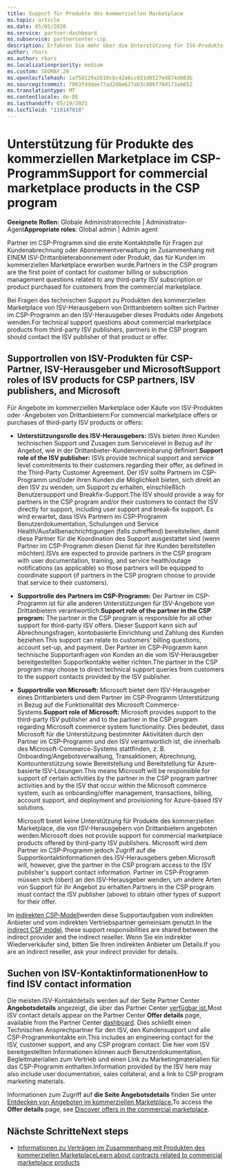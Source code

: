 ```yaml
---
title: Support für Produkte des kommerziellen Marketplace
ms.topic: article
ms.date: 05/05/2020
ms.service: partner-dashboard
ms.subservice: partnercenter-csp
description: Erfahren Sie mehr über die Unterstützung für ISV-Produkte oder -Abonnements von Drittanbietern im kommerziellen Marketplace des CSP-Programms.
author: rbars
ms.author: rbars
ms.localizationpriority: medium
ms.custom: SEOMAY.20
ms.openlocfilehash: 1a758129a2610cbc42a6cc031d8527ed874d083b
ms.sourcegitcommit: 7063fdddee77ad2d8e627ab3c806f76d173ab652
ms.translationtype: MT
ms.contentlocale: de-DE
ms.lasthandoff: 05/19/2021
ms.locfileid: "110147818"
---
```

# <a name="support-for-commercial-marketplace-products-in-the-csp-program"></a><span data-ttu-id="97340-103">Unterstützung für Produkte des kommerziellen Marketplace im CSP-Programm</span><span class="sxs-lookup"><span data-stu-id="97340-103">Support for commercial marketplace products in the CSP program</span></span>


<span data-ttu-id="97340-104">**Geeignete Rollen:** Globale Administratorrechte | Administrator-Agent</span><span class="sxs-lookup"><span data-stu-id="97340-104">**Appropriate roles**: Global admin | Admin agent</span></span>

<span data-ttu-id="97340-105">Partner im CSP-Programm sind die erste Kontaktstelle für Fragen zur Kundenabrechnung oder Abonnementverwaltung im Zusammenhang mit EINEM ISV-Drittanbieterabonnement oder Produkt, das für Kunden im kommerziellen Marketplace erworben wurde.</span><span class="sxs-lookup"><span data-stu-id="97340-105">Partners in the CSP program are the first point of contact for customer billing or subscription management questions related to any third-party ISV subscription or product purchased for customers from the commercial marketplace.</span></span>

<span data-ttu-id="97340-106">Bei Fragen des technischen Support zu Produkten des kommerziellen Marketplace von ISV-Herausgebern von Drittanbietern sollten sich Partner im CSP-Programm an den ISV-Herausgeber dieses Produkts oder Angebots wenden.</span><span class="sxs-lookup"><span data-stu-id="97340-106">For technical support questions about commercial marketplace products from third-party ISV publishers, partners in the CSP program should contact the ISV publisher of that product or offer.</span></span>

## <a name="support-roles-of-isv-products-for-csp-partners-isv-publishers-and-microsoft"></a><span data-ttu-id="97340-107">Supportrollen von ISV-Produkten für CSP-Partner, ISV-Herausgeber und Microsoft</span><span class="sxs-lookup"><span data-stu-id="97340-107">Support roles of ISV products for CSP partners, ISV publishers, and Microsoft</span></span>

<span data-ttu-id="97340-108">Für Angebote im kommerziellen Marketplace oder Käufe von ISV-Produkten oder -Angeboten von Drittanbietern:</span><span class="sxs-lookup"><span data-stu-id="97340-108">For commercial marketplace offers or purchases of third-party ISV products or offers:</span></span>

- <span data-ttu-id="97340-109">**Unterstützungsrolle des ISV-Herausgebers:** ISVs bieten ihren Kunden technischen Support und Zusagen zum Servicelevel in Bezug auf ihr Angebot, wie in der Drittanbieter-Kundenvereinbarung definiert.</span><span class="sxs-lookup"><span data-stu-id="97340-109">**Support role of the ISV publisher:** ISVs provide technical support and service level commitments to their customers regarding their offer, as defined in the Third-Party Customer Agreement.</span></span> <span data-ttu-id="97340-110">Der ISV sollte Partnern im CSP-Programm und/oder ihren Kunden die Möglichkeit bieten, sich direkt an den ISV zu wenden, um Support zu erhalten, einschließlich Benutzersupport und Breakfix-Support.</span><span class="sxs-lookup"><span data-stu-id="97340-110">The ISV should provide a way for partners in the CSP program and/or their customers to contact the ISV directly for support, including user support and break-fix support.</span></span> <span data-ttu-id="97340-111">Es wird erwartet, dass ISVs Partnern im CSP-Programm Benutzerdokumentation, Schulungen und Service Health/Ausfallbenachrichtigungen (falls zutreffend) bereitstellen, damit diese Partner für die Koordination des Support ausgestattet sind (wenn Partner im CSP-Programm diesen Dienst für ihre Kunden bereitstellen möchten).</span><span class="sxs-lookup"><span data-stu-id="97340-111">ISVs are expected to provide partners in the CSP program with user documentation, training, and service health/outage notifications (as applicable) so those partners will be equipped to coordinate support (if partners in the CSP program choose to provide that service to their customers).</span></span>

- <span data-ttu-id="97340-112">**Supportrolle des Partners im CSP-Programm:** Der Partner im CSP-Programm ist für alle anderen Unterstützungen für ISV-Angebote von Drittanbietern verantwortlich.</span><span class="sxs-lookup"><span data-stu-id="97340-112">**Support role of the partner in the CSP program:** The partner in the CSP program is responsible for all other support for third-party ISV offers.</span></span> <span data-ttu-id="97340-113">Dieser Support kann sich auf Abrechnungsfragen, kontobasierte Einrichtung und Zahlung des Kunden beziehen.</span><span class="sxs-lookup"><span data-stu-id="97340-113">This support can relate to customers' billing questions, account set-up, and payment.</span></span> <span data-ttu-id="97340-114">Der Partner im CSP-Programm kann technische Supportanfragen von Kunden an die vom ISV-Herausgeber bereitgestellten Supportkontakte weiter richten.</span><span class="sxs-lookup"><span data-stu-id="97340-114">The partner in the CSP program may choose to direct technical support queries from customers to the support contacts provided by the ISV publisher.</span></span>

- <span data-ttu-id="97340-115">**Supportrolle von Microsoft:** Microsoft bietet dem ISV-Herausgeber eines Drittanbieters und dem Partner im CSP-Programm Unterstützung in Bezug auf die Funktionalität des Microsoft Commerce-Systems.</span><span class="sxs-lookup"><span data-stu-id="97340-115">**Support role of Microsoft:** Microsoft provides support to the third-party ISV publisher and to the partner in the CSP program regarding Microsoft commerce system functionality.</span></span> <span data-ttu-id="97340-116">Dies bedeutet, dass Microsoft für die Unterstützung bestimmter Aktivitäten durch den Partner im CSP-Programm und den ISV verantwortlich ist, die innerhalb des Microsoft-Commerce-Systems stattfinden, z. B. Onboarding/Angebotsverwaltung, Transaktionen, Abrechnung, Kontounterstützung sowie Bereitstellung und Bereitstellung für Azure-basierte ISV-Lösungen.</span><span class="sxs-lookup"><span data-stu-id="97340-116">This means Microsoft will be responsible for support of certain activities by the partner in the CSP program partner activities and by the ISV that occur within the Microsoft commerce system, such as onboarding/offer management, transactions, billing, account support, and deployment and provisioning for Azure-based ISV solutions.</span></span>

    <span data-ttu-id="97340-117">Microsoft bietet keine Unterstützung für Produkte des kommerziellen Marketplace, die von ISV-Herausgebern von Drittanbietern angeboten werden.</span><span class="sxs-lookup"><span data-stu-id="97340-117">Microsoft does not provide support for commercial marketplace products offered by third-party ISV publishers.</span></span> <span data-ttu-id="97340-118">Microsoft wird dem Partner im CSP-Programm jedoch Zugriff auf die Supportkontaktinformationen des ISV-Herausgebers geben.</span><span class="sxs-lookup"><span data-stu-id="97340-118">Microsoft will, however, give the partner in the  CSP program access to the ISV publisher's support contact information.</span></span> <span data-ttu-id="97340-119">Partner im CSP-Programm müssen sich (oben) an den ISV-Herausgeber wenden, um andere Arten von Support für ihr Angebot zu erhalten.</span><span class="sxs-lookup"><span data-stu-id="97340-119">Partners in the CSP program must contact the ISV publisher (above) to obtain other types of support for their offer.</span></span>

<span data-ttu-id="97340-120">Im [indirekten CSP-Modell](csp-overview.md#indirect-model)werden diese Supportaufgaben vom indirekten Anbieter und vom indirekten Vertriebspartner gemeinsam genutzt.</span><span class="sxs-lookup"><span data-stu-id="97340-120">In the [indirect CSP model](csp-overview.md#indirect-model), these support responsibilities are shared between the indirect provider and the indirect reseller.</span></span> <span data-ttu-id="97340-121">Wenn Sie ein indirekter Wiederverkäufer sind, bitten Sie Ihren indirekten Anbieter um Details.</span><span class="sxs-lookup"><span data-stu-id="97340-121">If you are an indirect reseller, ask your indirect provider for details.</span></span>

## <a name="how-to-find-isv-contact-information"></a><span data-ttu-id="97340-122">Suchen von ISV-Kontaktinformationen</span><span class="sxs-lookup"><span data-stu-id="97340-122">How to find ISV contact information</span></span>

<span data-ttu-id="97340-123">Die meisten ISV-Kontaktdetails werden auf der Seite Partner Center **Angebotsdetails** angezeigt, die über das Partner Center [verfügbar ist.](https://partner.microsoft.com/dashboard)</span><span class="sxs-lookup"><span data-stu-id="97340-123">Most ISV contact details appear on the Partner Center **Offer details** page, available from the Partner Center [dashboard](https://partner.microsoft.com/dashboard).</span></span> <span data-ttu-id="97340-124">Dies schließt einen Technischen Ansprechpartner für den ISV, den Kundensupport und alle CSP-Programmkontakte ein.</span><span class="sxs-lookup"><span data-stu-id="97340-124">This includes an engineering contact for the ISV, customer support, and any CSP program contact.</span></span> <span data-ttu-id="97340-125">Die hier vom ISV bereitgestellten Informationen können auch Benutzerdokumentation, Begleitmaterialien zum Vertrieb und einen Link zu Marketingmaterialien für das CSP-Programm enthalten.</span><span class="sxs-lookup"><span data-stu-id="97340-125">Information provided by the ISV here may also include user documentation, sales collateral, and a link to CSP program marketing materials.</span></span>

<span data-ttu-id="97340-126">Informationen zum Zugriff auf **die Seite Angebotsdetails** finden Sie unter [Entdecken von Angeboten im kommerziellen Marketplace.](csp-commercial-marketplace-discover.md#view-marketplace-offers-in-partner-center)</span><span class="sxs-lookup"><span data-stu-id="97340-126">To access the **Offer details** page, see [Discover offers in the commercial marketplace](csp-commercial-marketplace-discover.md#view-marketplace-offers-in-partner-center).</span></span>

## <a name="next-steps"></a><span data-ttu-id="97340-127">Nächste Schritte</span><span class="sxs-lookup"><span data-stu-id="97340-127">Next steps</span></span>

- [<span data-ttu-id="97340-128">Informationen zu Verträgen im Zusammenhang mit Produkten des kommerziellen Marketplace</span><span class="sxs-lookup"><span data-stu-id="97340-128">Learn about contracts related to commercial marketplace products</span></span>](csp-commercial-marketplace-contracting.md)
